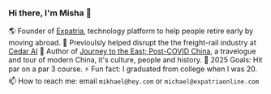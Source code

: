 ### Hi there, I'm Misha 👋

🌎 Founder of [Expatria](https://expatriaonline.com), technology platform to help people retire early by moving abroad.
🚞 Previoulsly helped disrupt the the freight-rail industry at [Cedar AI](https://cedarai.com)
📖 Author of [Journey to the East; Post-COVID China](https://www.amazon.com/Journey-East-Post-COVID-Michael-Nightingale-ebook/dp/B0CZDF9MNW/), a travelogue and tour of modern China, it's culture, people and history.
🌱 2025 Goals: Hit par on a par 3 course.
⚡ Fun fact: I graduated from college when I was 20.
📫 How to reach me: email `mikhael@hey.com` or `michael@expatriaonline.com`
